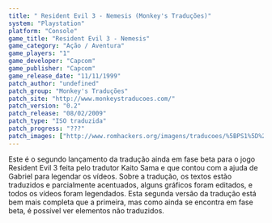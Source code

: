 ```yaml
---
title: " Resident Evil 3 - Nemesis (Monkey's Traduções)"
system: "Playstation"
platform: "Console"
game_title: "Resident Evil 3 - Nemesis"
game_category: "Ação / Aventura"
game_players: "1"
game_developer: "Capcom"
game_publisher: "Capcom"
game_release_date: "11/11/1999"
patch_author: "undefined"
patch_group: "Monkey's Traduções"
patch_site: "http://www.monkeystraducoes.com/"
patch_version: "0.2"
patch_release: "08/02/2009"
patch_type: "ISO traduzida"
patch_progress: "???"
patch_images: ["http://www.romhackers.org/imagens/traducoes/%5BPS1%5D%20Resident%20Evil%203%20-%20Nemesis%20-%20Monkey's%20Tradu%C3%A7%C3%B5es%20-%201.jpg","http://www.romhackers.org/imagens/traducoes/%5BPS1%5D%20Resident%20Evil%203%20-%20Nemesis%20-%20Monkey's%20Tradu%C3%A7%C3%B5es%20-%202.jpg","http://www.romhackers.org/imagens/traducoes/%5BPS1%5D%20Resident%20Evil%203%20-%20Nemesis%20-%20Monkey's%20Tradu%C3%A7%C3%B5es%20-%203.jpg"]
---
```

Este é o segundo lançamento da tradução ainda em fase beta para o jogo Resident Evil 3 feita pelo tradutor Kaito Sama e que contou com a ajuda de Gabriel para legendar os vídeos. Sobre a tradução, os textos estão traduzidos e parcialmente acentuados, alguns gráficos foram editados, e todos os vídeos foram legendados. Esta segunda versão da tradução está bem mais completa que a primeira, mas como ainda se encontra em fase beta, é possível ver elementos não traduzidos.